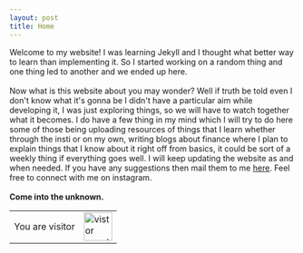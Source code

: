 ```yaml
---
layout: post
title: Home
---
```


Welcome to my website! I was learning Jekyll and I thought what better way to learn than implementing it. So I started working on a random thing and one thing led to another and we ended up here.<br><br>
Now what is this website about you may wonder? Well if truth be told even I don't know what it's gonna be I didn't have a particular aim while developing it, I was just exploring things, so we will have to watch together what it becomes. I do have a few thing in my mind which I will try to do here some of those being uploading resources of things that I learn whether through the insti or on my own, writing blogs about finance where I plan to explain things that I know about it right off from basics, it could be sort of a weekly thing if everything goes well. I will keep updating the website as and when needed. If you have any suggestions then mail them to me <a href = "mailto: s.aditya@gmail.com">here</a>. Feel free to connect with me on instagram.
<br><br>
<b>Come into the unknown.</b>

<table>
<tr>
<td>You are visitor</td>
<td><img src="https://profile-counter.glitch.me/adityasharma/count.svg" alt="vistor count" height="50" /></td>
</tr>
</table>
